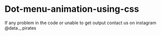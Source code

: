 # Dot-menu-animation-using-css
If any problem in the code or unable to get output contact us on instagram @data._.pirates
